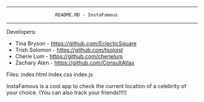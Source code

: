 ************************************************************************
                      README.MD - InstaFamous
************************************************************************

Developers:
- Tina Bryson - https://github.com/EclecticSquare
- Trish Solomon - https://github.com/tsoloist
- Cherie Lum - https://github.com/cherielum
- Zachary Aten - https://github.com/ConsultAtlas

Files:
index.html
index.css
index.js

InstaFamous is a cool app to check the current location of a celebrity of your choice. (You can also track your friends!!!!)
